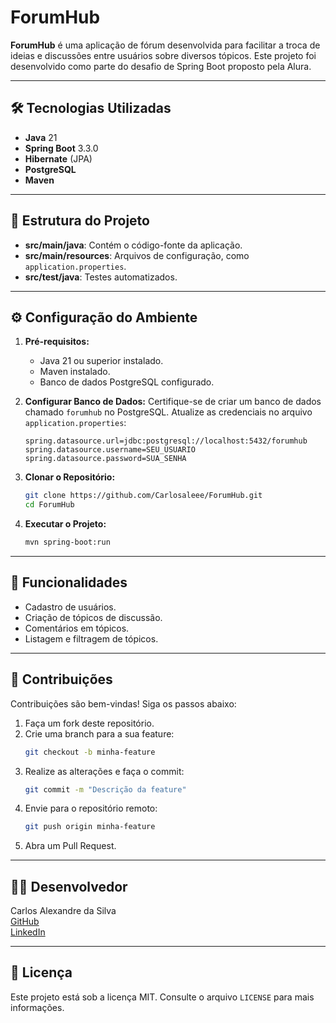# ForumHub

**ForumHub** é uma aplicação de fórum desenvolvida para facilitar a troca de ideias e discussões entre usuários sobre diversos tópicos. Este projeto foi desenvolvido como parte do desafio de Spring Boot proposto pela Alura.

---

## 🛠️ Tecnologias Utilizadas

- **Java** 21
- **Spring Boot** 3.3.0
- **Hibernate** (JPA)
- **PostgreSQL**
- **Maven**

---

## 📂 Estrutura do Projeto

- **src/main/java**: Contém o código-fonte da aplicação.
- **src/main/resources**: Arquivos de configuração, como `application.properties`.
- **src/test/java**: Testes automatizados.

---

## ⚙️ Configuração do Ambiente

1. **Pré-requisitos:**
   - Java 21 ou superior instalado.
   - Maven instalado.
   - Banco de dados PostgreSQL configurado.

2. **Configurar Banco de Dados:**
   Certifique-se de criar um banco de dados chamado `forumhub` no PostgreSQL. Atualize as credenciais no arquivo `application.properties`:
   ```properties
   spring.datasource.url=jdbc:postgresql://localhost:5432/forumhub
   spring.datasource.username=SEU_USUARIO
   spring.datasource.password=SUA_SENHA
   ```

3. **Clonar o Repositório:**
   ```bash
   git clone https://github.com/Carlosaleee/ForumHub.git
   cd ForumHub
   ```

4. **Executar o Projeto:**
   ```bash
   mvn spring-boot:run
   ```

---

## 🚀 Funcionalidades

- Cadastro de usuários.
- Criação de tópicos de discussão.
- Comentários em tópicos.
- Listagem e filtragem de tópicos.

---

## 🤝 Contribuições

Contribuições são bem-vindas! Siga os passos abaixo:

1. Faça um fork deste repositório.
2. Crie uma branch para a sua feature:
   ```bash
   git checkout -b minha-feature
   ```
3. Realize as alterações e faça o commit:
   ```bash
   git commit -m "Descrição da feature"
   ```
4. Envie para o repositório remoto:
   ```bash
   git push origin minha-feature
   ```
5. Abra um Pull Request.

---

## 👨‍💻 Desenvolvedor

Carlos Alexandre da Silva  
[GitHub](https://github.com/Carlosaleee)  
[LinkedIn](https://www.linkedin.com/in/carlos-alexandre-66b962279/)

---

## 📝 Licença

Este projeto está sob a licença MIT. Consulte o arquivo `LICENSE` para mais informações.
